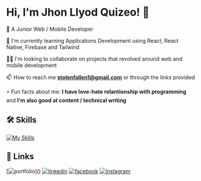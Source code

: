 
# Hi, I'm Jhon Llyod Quizeo! 👋


🚀 A Junior Web / Mobile Developer

🧠 I'm currently learning Applications Development using React, React Native, Firebase and Tailwind

👯‍♀️ I'm looking to collaborate on projects that revolved around web and mobile development

📫 How to reach me **stolenfallen1@gmail.com** or through the links provided

⚡️ Fun facts about me: 
  **I have love-hate relantionship with programming** 
  and
  **I'm also good at content / technical writing**




## 🛠 Skills

[![My Skills](https://skillicons.dev/icons?i=figma,html,css,php,javascript,ts,bootstrap,tailwind,react,vite,nodejs,express,firebase,mysql,git,github,postman)](https://skillicons.dev)

## 🔗 Links
[![portfolio]([https://img.shields.io/badge/my_portfolio-000?style=for-the-badge&logo=ko-fi&logoColor=white](https://portfolio-fg04xx5cw-stolenfallen1.vercel.app/))]()
[![linkedin](https://img.shields.io/badge/linkedin-0A66C2?style=for-the-badge&logo=linkedin&logoColor=white)]()
[![facebook](https://img.shields.io/badge/facebook-1DA1F2?style=for-the-badge&logo=facebook&logoColor=white)]()
[![instagram](https://img.shields.io/badge/instagram-E1306C?style=for-the-badge&logo=instagram&logoColor=white)]()

